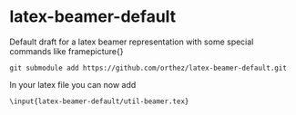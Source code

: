 latex-beamer-default
====================

Default draft for a latex beamer representation with some special commands like framepicture{}

    git submodule add https://github.com/orthez/latex-beamer-default.git

In your latex file you can now add

    \input{latex-beamer-default/util-beamer.tex}
